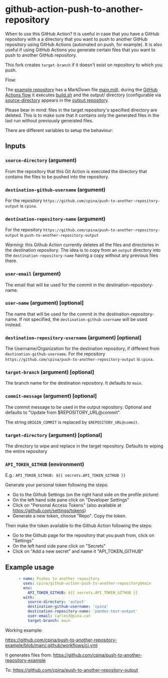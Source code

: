 # github-action-push-to-another-repository

When to use this GitHub Action? It is useful in case that you have a GitHub repository with a a directory that you want to push to another GitHub repository using GitHub Actions (automated on push, for example). It is also useful if using GitHub Actions you generate certain files that you want to push to another GitHub repository.

This fork creates `target-branch` if it doesn't exist on repository to which you push.

Flow:

The [example repository](https://github.com/cpina/push-to-another-repository-example) has a MarkDown file [main.md](https://github.com/cpina/push-to-another-repository-example/blob/main/main.md)), during the [GitHub Actions flow](https://github.com/cpina/push-to-another-repository-example/blob/main/.github/workflows/ci.yml#L19) it executes [build.sh](https://github.com/cpina/push-to-another-repository-example/blob/main/build.sh) and the output/ directory (configurable via [source-directory](https://github.com/cpina/push-to-another-repository-example/blob/main/.github/workflows/ci.yml#L27) appears in the [output repository](https://github.com/cpina/push-to-another-repository-output).

Please bear in mind: files in the target repository's specified directory are deleted. This is to make sure that it contains only the generated files in the last run without previously generated files.

There are different variables to setup the behaviour:

## Inputs
### `source-directory` (argument)
From the repository that this Git Action is executed the directory that contains the files to be pushed into the repository.

### `destination-github-username` (argument)
For the repository `https://github.com/cpina/push-to-another-repository-output` is `cpina`.

### `destination-repository-name` (argument)
For the repository `https://github.com/cpina/push-to-another-repository-output` is `push-to-another-repository-output`

*Warning:* this Github Action currently deletes all the files and directories in the destination repository. The idea is to copy from an `output` directory into the `destination-repository-name` having a copy without any previous files there.

### `user-email` (argument)
The email that will be used for the commit in the destination-repository-name.

### `user-name` (argument) [optional]
The name that will be used for the commit in the destination-repository-name. If not specified, the `destination-github-username` will be used instead.

### `destination-repository-username` (argument) [optional]
The Username/Organization for the destination repository, if different from `destination-github-username`. For the repository `https://github.com/cpina/push-to-another-repository-output` is `cpina`.

### `target-branch` (argument) [optional]
The branch name for the destination repository. It defaults to `main`.

### `commit-message` (argument) [optional]
The commit message to be used in the output repository. Optional and defaults to "Update from $REPOSITORY_URL@commit".

The string `ORIGIN_COMMIT` is replaced by `$REPOSITORY_URL@commit`.

### `target-directory` (argument) [optional]
The directory to wipe and replace in the target repository.  Defaults to wiping the entire repository

### `API_TOKEN_GITHUB` (environment)
E.g.:
  `API_TOKEN_GITHUB: ${{ secrets.API_TOKEN_GITHUB }}`

Generate your personal token following the steps:
* Go to the Github Settings (on the right hand side on the profile picture)
* On the left hand side pane click on "Developer Settings"
* Click on "Personal Access Tokens" (also available at https://github.com/settings/tokens)
* Generate a new token, choose "Repo". Copy the token.

Then make the token available to the Github Action following the steps:
* Go to the Github page for the repository that you push from, click on "Settings"
* On the left hand side pane click on "Secrets"
* Click on "Add a new secret" and name it "API_TOKEN_GITHUB"

## Example usage
```yaml
      - name: Pushes to another repository
        uses: cpina/github-action-push-to-another-repository@main
        env:
          API_TOKEN_GITHUB: ${{ secrets.API_TOKEN_GITHUB }}
        with:
          source-directory: 'output'
          destination-github-username: 'cpina'
          destination-repository-name: 'pandoc-test-output'
          user-email: carles3@pina.cat
          target-branch: main
```

Working example:

https://github.com/cpina/push-to-another-repository-example/blob/main/.github/workflows/ci.yml

It generates files from:
https://github.com/cpina/push-to-another-repository-example

To:
https://github.com/cpina/push-to-another-repository-output
